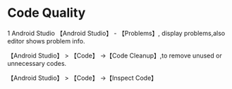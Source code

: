 # Code Quality

1 Android Studio
【Android Studio】 - 【Problems】, display problems,also editor shows problem info.

【Android Studio】 > 【Code】 ->【Code Cleanup】,to remove unused or unnecessary codes.

【Android Studio】 > 【Code】 ->【Inspect Code】
